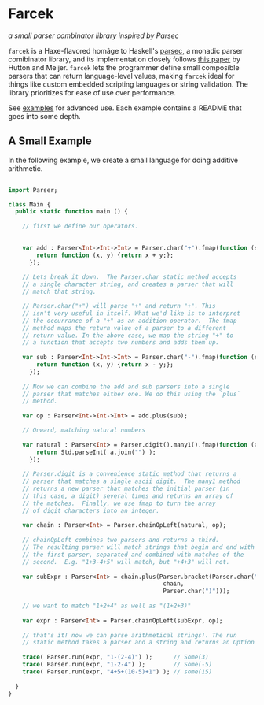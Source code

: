 # Farcek

*a small parser combinator library inspired by Parsec*

`farcek` is a Haxe-flavored homâge to Haskell's
[parsec](https://hackage.haskell.org/package/parsec), a monadic parser
comibinator library, and its implementation closely follows
[this paper](http://www.cs.nott.ac.uk/~pszgmh/monparsing.pdf) by
Hutton and Meijer.  `farcek` lets the programmer define small
composible parsers that can return language-level values, making
`farcek` ideal for things like custom embedded scripting languages or
string validation.  The library prioritizes for ease of use over
performance.

See
[examples](https://github.com/asciiascetic/farcek/tree/master/examples)
for advanced use. Each example contains a README that goes into some
depth.

## A Small Example

In the following example, we create a small language for doing
additive arithmetic.

```haxe
   
import Parser;

class Main {
  public static function main () {
   
	// first we define our operators.

	
	var add : Parser<Int->Int->Int> = Parser.char("+").fmap(function (s) {
	    return function (x, y) {return x + y;};
	  });
	  
    // Lets break it down.  The Parser.char static method accepts
    // a single character string, and creates a parser that will
    // match that string.

	// Parser.char("+") will parse "+" and return "+". This
    // isn't very useful in itself. What we'd like is to interpret
    // the occurrance of a "+" as an addition operator.  The fmap
    // method maps the return value of a parser to a different
    // return value. In the above case, we map the string "+" to 
	// a function that accepts two numbers and adds them up.
	
	var sub : Parser<Int->Int->Int> = Parser.char("-").fmap(function (s) {
	    return function (x, y) {return x - y;};
      });
	  
    // Now we can combine the add and sub parsers into a single
    // parser that matches either one. We do this using the `plus`
    // method.
	
	var op : Parser<Int->Int->Int> = add.plus(sub);

    // Onward, matching natural numbers
		
	var natural : Parser<Int> = Parser.digit().many1().fmap(function (a) {
	    return Std.parseInt( a.join("") );
	  });
	  
    // Parser.digit is a convenience static method that returns a
    // parser that matches a single ascii digit.  The many1 method
    // returns a new parser that matches the initial parser (in
    // this case, a digit) several times and returns an array of
    // the matches.  Finally, we use fmap to turn the array 
    // of digit characters into an integer.
	
	var chain : Parser<Int> = Parser.chainOpLeft(natural, op);
	
	// chainOpLeft combines two parsers and returns a third.  
    // The resulting parser will match strings that begin and end with
	// the first parser, separated and combined with matches of the
	// second.  E.g. "1+3-4+5" will match, but "+4+3" will not.
	
	var subExpr : Parser<Int> = chain.plus(Parser.bracket(Parser.char("("),
	                                        chain,
										    Parser.char(")")));
										   
    // we want to match "1+2+4" as well as "(1+2+3)"
	
	var expr : Parser<Int> = Parser.chainOpLeft(subExpr, op);
	
	// that's it! now we can parse arithmetical strings!. The run
    // static method takes a parser and a string and returns an Option
	
	trace( Parser.run(expr, "1-(2-4)") );      // Some(3)
	trace( Parser.run(expr, "1-2-4") );        // Some(-5)
	trace( Parser.run(expr, "4+5+(10-5)+1") ); // some(15)
	
  }
}

```




